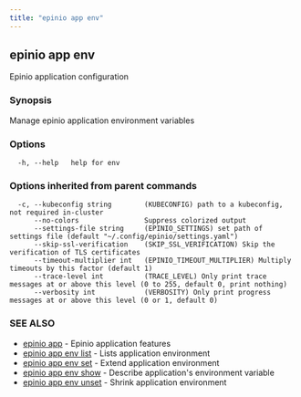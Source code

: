 ```yaml
---
title: "epinio app env"
---
```

## epinio app env

Epinio application configuration

### Synopsis

Manage epinio application environment variables

### Options

```
  -h, --help   help for env
```

### Options inherited from parent commands

```
  -c, --kubeconfig string        (KUBECONFIG) path to a kubeconfig, not required in-cluster
      --no-colors                Suppress colorized output
      --settings-file string     (EPINIO_SETTINGS) set path of settings file (default "~/.config/epinio/settings.yaml")
      --skip-ssl-verification    (SKIP_SSL_VERIFICATION) Skip the verification of TLS certificates
      --timeout-multiplier int   (EPINIO_TIMEOUT_MULTIPLIER) Multiply timeouts by this factor (default 1)
      --trace-level int          (TRACE_LEVEL) Only print trace messages at or above this level (0 to 255, default 0, print nothing)
      --verbosity int            (VERBOSITY) Only print progress messages at or above this level (0 or 1, default 0)
```

### SEE ALSO

* [epinio app](./epinio_app.md)	 - Epinio application features
* [epinio app env list](./epinio_app_env_list.md)	 - Lists application environment
* [epinio app env set](./epinio_app_env_set.md)	 - Extend application environment
* [epinio app env show](./epinio_app_env_show.md)	 - Describe application's environment variable
* [epinio app env unset](./epinio_app_env_unset.md)	 - Shrink application environment

